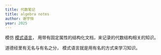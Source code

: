 ```yaml
---
title: 代数笔记
title: algebra notes
author: 谢宇恒
year: 2025
---
```


模仿 [模式语言](https://en.wikipedia.org/wiki/Pattern_language)，
用带有固定属性的结构化文档，来记录的代数结构相关的知识。

道德经里有无名与有名之分，
模式语言就是用有名的方式来学习知识。
